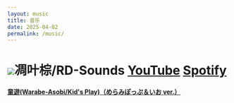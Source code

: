 ```yaml
---
layout: music
title: 音乐
date: 2025-04-02
permalink: /music/
---
```

# ![](https://yt3.googleusercontent.com/fQI7H0i0IVXE0edifbUh6uMJAA7xNXpLxTYGWNEP31eh_HffwmnE1HLjrVNBzI6FMjoaXDcyiA=s160-c-k-c0x00ffffff-no-rj)凋叶棕/RD-Sounds  [YouTube](https://www.youtube.com/@rd-soundsofficial)   [Spotify](https://open.spotify.com/artist/1eavaF4JYVytwilMtljNhO)
#### [童遊(Warabe-Asobi/Kid's Play)（めらみぽっぷ＆いお ver.）](https://www.youtube.com/watch?v=4p-WkT_vGJo)